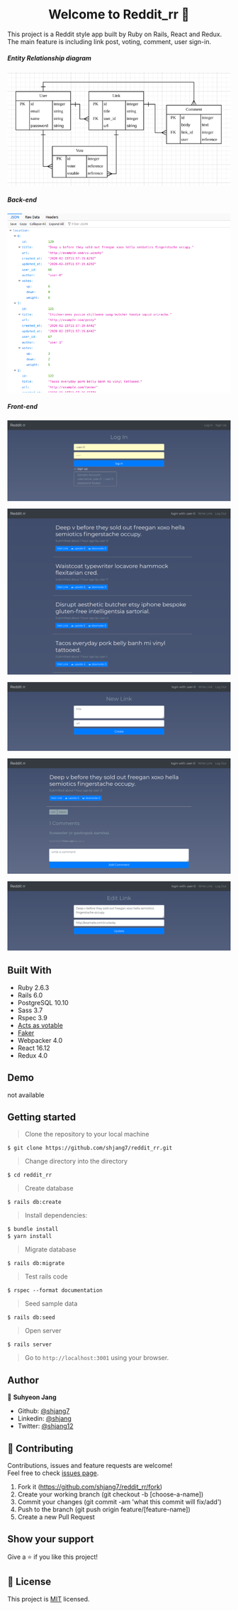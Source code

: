 <h1 align="center">Welcome to Reddit_rr 👋</h1>

This project is a Reddit style app built by Ruby on Rails, React and Redux.<br />
The main feature is including link post, voting, comment, user sign-in.

##### Entity Relationship diagram
![](./docs/e-r-diagram.png)

##### Back-end
![](./docs/link_list_backend.png)
##### Front-end
![](./docs/login.png)

![](./docs/link_index.png)

![](./docs/link_new.png)

![](./docs/link_show.png)

![](./docs/link_edit.png)

## Built With

- Ruby 2.6.3
- Rails 6.0
- PostgreSQL 10.10
- Sass 3.7
- Rspec 3.9
- [Acts as votable](https://github.com/ryanto/acts_as_votable/)
- [Faker](https://github.com/faker-ruby/faker)
- Webpacker 4.0
- React 16.12
- Redux 4.0

## Demo
not available

## Getting started

> Clone the repository to your local machine

```
$ git clone https://github.com/shjang7/reddit_rr.git
```

> Change directory into the directory

```
$ cd reddit_rr
```

> Create database

```
$ rails db:create
```

> Install dependencies:

```
$ bundle install
$ yarn install
```

> Migrate database

```
$ rails db:migrate
```

> Test rails code

```
$ rspec --format documentation
```

> Seed sample data

```
$ rails db:seed
```

> Open server

```
$ rails server
```

> Go to `http://localhost:3001` using your browser.

## Author

👤 **Suhyeon Jang**

- Github: [@shjang7](https://github.com/shjang7)
- Linkedin: [@shjang](https://www.linkedin.com/in/shjang/)
- Twitter: [@shjang12](https://twitter.com/shjang12)

## 🤝 Contributing

Contributions, issues and feature requests are welcome!<br />Feel free to check [issues page](https://github.com/shjang7/reddit_rr/issues).

1. Fork it (https://github.com/shjang7/reddit_rr/fork)
2. Create your working branch (git checkout -b [choose-a-name])
3. Commit your changes (git commit -am 'what this commit will fix/add')
4. Push to the branch (git push origin feature/[feature-name])
5. Create a new Pull Request

## Show your support

Give a ⭐️ if you like this project!

## 📝 License

This project is [MIT](https://github.com/shjang7/reddit_rr/blob/master/LICENSE) licensed.
